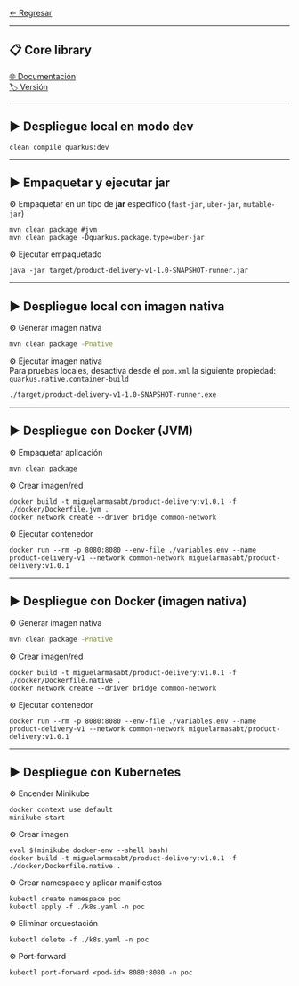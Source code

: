 
[← Regresar](../README.md) <br>

---

## 📋 Core library
[🌐 Documentación](https://github.com/miguel-armas-abt/backend-core-library) <br>
[🏷️ Versión](./src/main/java/com/demo/services/commons/core/package-info.java) <br>

---

## ▶️ Despliegue local en modo dev

```shell
clean compile quarkus:dev
```

---

## ▶️ Empaquetar y ejecutar jar

⚙️ Empaquetar en un tipo de **jar** específico (`fast-jar`, `uber-jar`, `mutable-jar`)
```shell
mvn clean package #jvm
mvn clean package -Dquarkus.package.type=uber-jar
```

⚙️ Ejecutar empaquetado
```shell
java -jar target/product-delivery-v1-1.0-SNAPSHOT-runner.jar
```

---

## ▶️ Despliegue local con imagen nativa

⚙️ Generar imagen nativa
```sh
mvn clean package -Pnative
```

⚙️ Ejecutar imagen nativa <br>
Para pruebas locales, desactiva desde el `pom.xml` la siguiente propiedad: `quarkus.native.container-build`
```sh
./target/product-delivery-v1-1.0-SNAPSHOT-runner.exe
```

---

## ▶️ Despliegue con Docker (JVM)

⚙️ Empaquetar aplicación
```shell
mvn clean package
```

⚙️ Crear imagen/red
```shell
docker build -t miguelarmasabt/product-delivery:v1.0.1 -f ./docker/Dockerfile.jvm .
docker network create --driver bridge common-network
```

⚙️ Ejecutar contenedor
```shell
docker run --rm -p 8080:8080 --env-file ./variables.env --name product-delivery-v1 --network common-network miguelarmasabt/product-delivery:v1.0.1
```

---

## ▶️ Despliegue con Docker (imagen nativa)

⚙️ Generar imagen nativa
```sh
mvn clean package -Pnative
```

⚙️ Crear imagen/red
```shell
docker build -t miguelarmasabt/product-delivery:v1.0.1 -f ./docker/Dockerfile.native .
docker network create --driver bridge common-network
```

⚙️ Ejecutar contenedor
```shell
docker run --rm -p 8080:8080 --env-file ./variables.env --name product-delivery-v1 --network common-network miguelarmasabt/product-delivery:v1.0.1
```

---

## ▶️ Despliegue con Kubernetes

⚙️ Encender Minikube
```shell
docker context use default
minikube start
```

⚙️ Crear imagen
```shell
eval $(minikube docker-env --shell bash)
docker build -t miguelarmasabt/product-delivery:v1.0.1 -f ./docker/Dockerfile.native .
```

⚙️ Crear namespace y aplicar manifiestos
```shell
kubectl create namespace poc
kubectl apply -f ./k8s.yaml -n poc
```

⚙️ Eliminar orquestación
```shell
kubectl delete -f ./k8s.yaml -n poc
```

⚙️ Port-forward
```shell
kubectl port-forward <pod-id> 8080:8080 -n poc
```